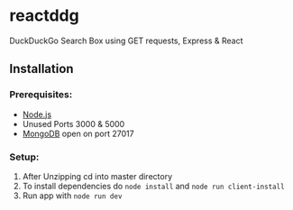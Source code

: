 # reactddg
DuckDuckGo Search Box using GET requests, Express &amp; React

## Installation
### Prerequisites: 
+ [Node.js](https://nodejs.org/en/)
+ Unused Ports 3000 & 5000
+ [MongoDB](https://www.mongodb.com/download-center/community) open on port 27017

### Setup:
1. After Unzipping cd into master directory
2. To install dependencies do `node install` and `node run client-install`
3. Run app with `node run dev`

